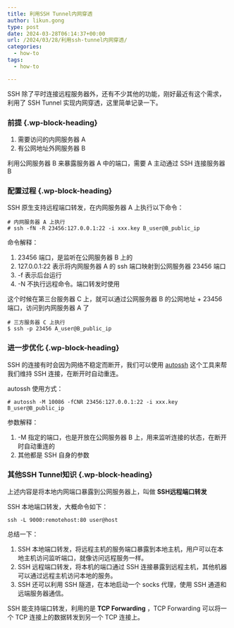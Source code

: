 ```yaml
---
title: 利用SSH Tunnel内网穿透
author: likun.gong
type: post
date: 2024-03-28T06:14:37+00:00
url: /2024/03/28/利用ssh-tunnel内网穿透/
categories:
  - how-to
tags:
  - how-to

---
```

SSH 除了平时连接远程服务器外，还有不少其他的功能，刚好最近有这个需求，利用了 SSH Tunnel 实现内网穿透，这里简单记录一下。

### 前提 {.wp-block-heading}

<ol class="wp-block-list">
  <li>
    需要访问的内网服务器 A
  </li>
  <li>
    有公网地址外网服务器 B
  </li>
</ol>

利用公网服务器 B 来暴露服务器 A 中的端口，需要 A 主动通过 SSH 连接服务器 B

### 配置过程 {.wp-block-heading}

SSH 原生支持远程端口转发，在内网服务器 A 上执行以下命令：

<div class="hcb_wrap">
  <pre class="prism line-numbers lang-bash" data-lang="Bash"><code># 内网服务器 A 上执行
# ssh -fN -R 23456:127.0.0.1:22 -i xxx.key B_user@B_public_ip</code></pre>
</div>

命令解释：

<ol class="wp-block-list">
  <li>
    23456 端口，是监听在公网服务器 B 上的
  </li>
  <li>
    127.0.0.1:22 表示将内网服务器 A 的 ssh 端口映射到公网服务器 23456 端口
  </li>
  <li>
    -f 表示后台运行
  </li>
  <li>
    -N 不执行远程命令。端口转发时使用
  </li>
</ol>

这个时候在第三台服务器 C 上，就可以通过公网服务器 B 的公网地址 + 23456 端口，访问到内网服务器 A 了

<div class="hcb_wrap">
  <pre class="prism line-numbers lang-bash" data-lang="Bash"><code># 三方服务器 C 上执行
$ ssh -p 23456 A_user@B_public_ip</code></pre>
</div>

### 进一步优化 {.wp-block-heading}

SSH 的连接有时会因为网络不稳定而断开，我们可以使用 [autossh][1] 这个工具来帮我们维持 SSH 连接，在断开时自动重连。

autossh 使用方式：

<div class="hcb_wrap">
  <pre class="prism line-numbers lang-bash" data-lang="Bash"><code># autossh -M 10086 -fCNR 23456:127.0.0.1:22 -i xxx.key B_user@B_public_ip</code></pre>
</div>

参数解释：

<ol class="wp-block-list">
  <li>
    -M 指定的端口，也是开放在公网服务器 B 上，用来监听连接的状态，在断开时自动重连的
  </li>
  <li>
    其他都是 SSH 自身的参数
  </li>
</ol>

### 其他SSH Tunnel知识 {.wp-block-heading}

上述内容是将本地内网端口暴露到公网服务器上，叫做 **SSH远程端口转发** 

SSH 本地端口转发，大概命令如下：

<div class="hcb_wrap">
  <pre class="prism line-numbers lang-bash" data-lang="Bash"><code>ssh -L 9000:remotehost:80 user@host</code></pre>
</div>

总结一下：

<ol class="wp-block-list">
  <li>
    SSH 本地端口转发，将远程主机的服务端口暴露到本地主机，用户可以在本地主机访问监听端口，就像访问远程服务一样。
  </li>
  <li>
    SSH 远程端口转发，将本机的端口通过 SSH 连接暴露到远程主机，其他机器可以通过远程主机访问本地的服务。
  </li>
  <li>
    SSH 还可以利用 SSH 隧道，在本地启动一个 socks 代理，使用 SSH 通道和远端服务器通信。
  </li>
</ol>

SSH 能支持端口转发，利用的是 **TCP Forwarding** ，TCP Forwarding 可以将一个 TCP 连接上的数据转发到另一个 TCP 连接上。

 [1]: https://github.com/Autossh/autossh